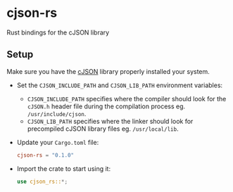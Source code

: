 # cjson-rs

Rust bindings for the cJSON library

## Setup

Make sure you have the [cJSON](https://github.com/DaveGamble/cJSON) library properly installed your system.

- Set the `CJSON_INCLUDE_PATH` and `CJSON_LIB_PATH` environment variables:
  - `CJSON_INCLUDE_PATH` specifies where the compiler should look for the `cJSON.h` header file during the compilation process eg. `/usr/include/cjson`.
  - `CJSON_LIB_PATH` specifies where the linker should look for precompiled cJSON library files eg. `/usr/local/lib`.

- Update your `Cargo.toml` file:

    ```toml
    cjson-rs = "0.1.0"
    ```

- Import the crate to start using it:

    ```rust
    use cjson_rs::*;
    ```
